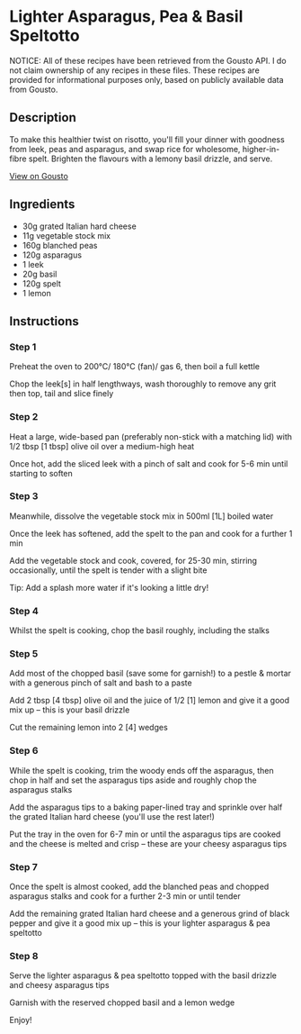 # Lighter Asparagus, Pea & Basil Speltotto

NOTICE: All of these recipes have been retrieved from the Gousto API. I do not claim ownership of any recipes in these files. These recipes are provided for informational purposes only, based on publicly available data from Gousto.

## Description

To make this healthier twist on risotto, you'll fill your dinner with goodness from leek, peas and asparagus, and swap rice for wholesome, higher-in-fibre spelt. Brighten the flavours with a lemony basil drizzle, and serve. 

[View on Gousto](https://www.gousto.co.uk/recipes/cookbook/lighter-asparagus-pea-basil-speltotto)

## Ingredients

- 30g grated Italian hard cheese
- 11g vegetable stock mix
- 160g blanched peas
- 120g asparagus
- 1 leek
- 20g basil
- 120g spelt
- 1 lemon

## Instructions


### Step 1

Preheat the oven to 200°C/ 180°C (fan)/ gas 6, then boil a full kettle

Chop the leek<span class="text-danger">[s]</span> in half lengthways, wash thoroughly to remove any grit then top, tail and slice finely


### Step 2

Heat a large, wide-based pan (preferably non-stick with a matching lid) with 1/2 tbsp <span class="text-danger">[1 tbsp]</span> olive oil over a medium-high heat

Once hot, add the sliced leek with a pinch of salt and cook for 5-6 min until starting to soften


### Step 3

Meanwhile, dissolve the vegetable stock mix in 500ml <span class="text-danger">[1L]</span> boiled water

Once the leek has softened, add the spelt to the pan and cook for a further 1 min

Add the vegetable stock and cook, covered, for 25-30 min, stirring occasionally, until the spelt is tender with a slight bite

Tip: Add a splash more water if it's looking a little dry!


### Step 4

Whilst the spelt is cooking, chop the basil roughly, including the stalks


### Step 5

Add most of the chopped basil (save some for garnish!) to a pestle & mortar with a generous pinch of salt and bash to a paste

Add 2 tbsp<span class="text-danger"> [4 tbsp] </span>olive oil and the juice of 1/2<span class="text-danger"> [1] </span>lemon and give it a good mix up – this is your basil drizzle

Cut the remaining lemon into 2<span class="text-danger"> [4]</span> wedges


### Step 6

While the spelt is cooking, trim the woody ends off the asparagus, then chop in half and set the asparagus tips aside and roughly chop the asparagus stalks

Add the asparagus tips to a baking paper-lined tray and sprinkle over half the grated Italian hard cheese (you'll use the rest later!)

Put the tray in the oven for 6-7 min or until the asparagus tips are cooked and the cheese is melted and crisp – these are your cheesy asparagus tips


### Step 7

Once the spelt is almost cooked, add the blanched peas and chopped asparagus stalks and cook for a further 2-3 min or until tender

Add the remaining grated Italian hard cheese and a generous grind of black pepper and give it a good mix up – this is your lighter asparagus & pea speltotto

### Step 8

Serve the lighter asparagus & pea speltotto topped with the basil drizzle and cheesy asparagus tips

Garnish with the reserved chopped basil and a lemon wedge

Enjoy!

